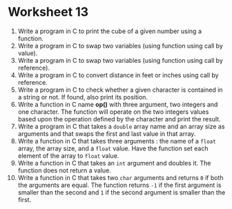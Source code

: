 # Worksheet 13

1. Write a program in C to print the cube of a given number using a function.
2. Write a program in C to swap two variables (using function using call by value).
3. Write a program in C to swap two variables (using function using call by reference).
4. Write a program in C to convert distance in feet or inches using call by reference.
5. Write a program in C to check whether a given character is contained in a string or not. If found, also print its position.
6. Write a function in C name **op()** with three argument, two integers and one character. The function will operate on the two integers values based upon the operation defined by the character and print the result.
7. Write a program in C that takes a `double` array name and an array size as arguments and that swaps the first and last value in that array.
8. Write a function in C that takes three arguments : the name of a `float` array, the array size, and a `float` value. Have the function set each element of the array to `float` value.
9. Write a function in C that takes an `int` argument and doubles it. The function does not return a value.
10. Write a function in C that takes two `char` arguments and returns `0` if both the arguments are equal. The function returns `-1` if the first argument is smaller than the second and `1` if the second argument is smaller than the first.